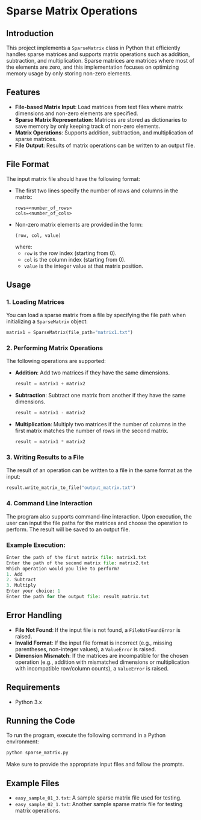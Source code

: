 
# Sparse Matrix Operations

## Introduction

This project implements a `SparseMatrix` class in Python that efficiently handles sparse matrices and supports matrix operations such as addition, subtraction, and multiplication. Sparse matrices are matrices where most of the elements are zero, and this implementation focuses on optimizing memory usage by only storing non-zero elements.

## Features

- **File-based Matrix Input**: Load matrices from text files where matrix dimensions and non-zero elements are specified.
- **Sparse Matrix Representation**: Matrices are stored as dictionaries to save memory by only keeping track of non-zero elements.
- **Matrix Operations**: Supports addition, subtraction, and multiplication of sparse matrices.
- **File Output**: Results of matrix operations can be written to an output file.

## File Format

The input matrix file should have the following format:

- The first two lines specify the number of rows and columns in the matrix:
  ```
  rows=<number_of_rows>
  cols=<number_of_cols>
  ```
- Non-zero matrix elements are provided in the form:
  ```
  (row, col, value)
  ```
  where:
  - `row` is the row index (starting from 0).
  - `col` is the column index (starting from 0).
  - `value` is the integer value at that matrix position.


## Usage

### 1. Loading Matrices

You can load a sparse matrix from a file by specifying the file path when initializing a `SparseMatrix` object:

```python
matrix1 = SparseMatrix(file_path="matrix1.txt")
```

### 2. Performing Matrix Operations

The following operations are supported:

- **Addition**: Add two matrices if they have the same dimensions.
  ```python
  result = matrix1 + matrix2
  ```

- **Subtraction**: Subtract one matrix from another if they have the same dimensions.
  ```python
  result = matrix1 - matrix2
  ```

- **Multiplication**: Multiply two matrices if the number of columns in the first matrix matches the number of rows in the second matrix.
  ```python
  result = matrix1 * matrix2
  ```

### 3. Writing Results to a File

The result of an operation can be written to a file in the same format as the input:

```python
result.write_matrix_to_file("output_matrix.txt")
```

### 4. Command Line Interaction

The program also supports command-line interaction. Upon execution, the user can input the file paths for the matrices and choose the operation to perform. The result will be saved to an output file.

### Example Execution:

```python
Enter the path of the first matrix file: matrix1.txt
Enter the path of the second matrix file: matrix2.txt
Which operation would you like to perform?
1. Add
2. Subtract
3. Multiply
Enter your choice: 1
Enter the path for the output file: result_matrix.txt
```

## Error Handling

- **File Not Found**: If the input file is not found, a `FileNotFoundError` is raised.
- **Invalid Format**: If the input file format is incorrect (e.g., missing parentheses, non-integer values), a `ValueError` is raised.
- **Dimension Mismatch**: If the matrices are incompatible for the chosen operation (e.g., addition with mismatched dimensions or multiplication with incompatible row/column counts), a `ValueError` is raised.

## Requirements

- Python 3.x

## Running the Code

To run the program, execute the following command in a Python environment:

```bash
python sparse_matrix.py
```

Make sure to provide the appropriate input files and follow the prompts.

## Example Files

- `easy_sample_01_3.txt`: A sample sparse matrix file used for testing.
- `easy_sample_02_1.txt`: Another sample sparse matrix file for testing matrix operations.
